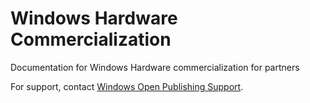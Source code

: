 # Windows Hardware Commercialization

Documentation for Windows Hardware commercialization for partners

For support, contact [Windows Open Publishing Support](winopsup@microsoft.com). 